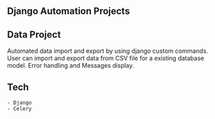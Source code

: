 ## Django Automation Projects

## Data Project 
Automated data import and export by using django custom commands.
User can import and export data from CSV file for a existing database model.
Error handling and Messages display.


## Tech
    - Django
    - Celery  
   